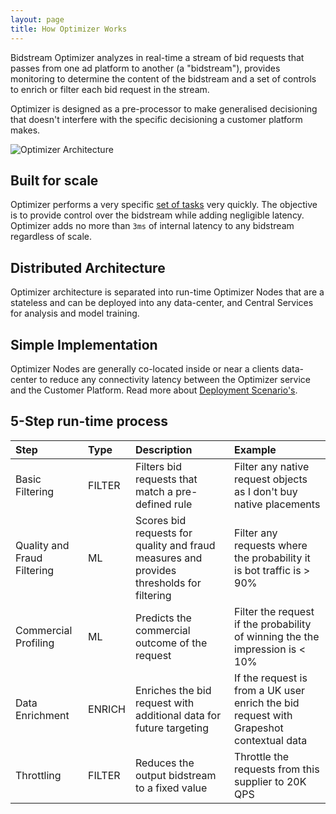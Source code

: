 ```yaml
---
layout: page
title: How Optimizer Works
---
```


Bidstream Optimizer analyzes in real-time a stream of bid requests that passes from one ad platform to another (a "bidstream"), provides monitoring to determine the content of the bidstream and a set of controls to enrich or filter each bid request in the stream.

Optimizer is designed as a pre-processor to make generalised decisioning that doesn't interfere with the specific decisioning a customer platform makes.

![Optimizer Architecture](https://docs.google.com/drawings/d/1aTqqnJSk6gunFY6p2bSZY_VG7h3ZTyuTvoGfbRwvT0E/pub?w=1072&h=294)

## Built for scale

Optimizer performs a very specific [set of tasks](#5-step-run-time-process) very quickly. The objective is to provide control over the bidstream while adding negligible latency. Optimizer adds no more than `3ms` of internal latency to any bidstream regardless of scale.

## Distributed Architecture

Optimizer architecture is separated into run-time Optimizer Nodes that are a stateless and can be deployed into any data-center, and Central Services for analysis and model training.

## Simple Implementation

Optimizer Nodes are generally co-located inside or near a clients data-center to reduce any connectivity latency between the Optimizer service and the Customer Platform. Read more about [Deployment Scenario's](../#deployment-scenarios).

<a id="5-step-run-time-process"></a>
## 5-Step run-time process

Step | Type | Description | Example
:--- | :--- | :--- | :---
Basic Filtering | FILTER | Filters bid requests that match a pre-defined rule | Filter any native request objects as I don't buy native placements
Quality and Fraud Filtering | ML | Scores bid requests for quality and fraud measures and provides thresholds for filtering | Filter any requests where the probability it is bot traffic is > 90% 
Commercial Profiling | ML | Predicts the commercial outcome of the request | Filter the request if the probability of winning the the impression is < 10%
Data Enrichment | ENRICH | Enriches the bid request with additional data for future targeting | If the request is from a UK user enrich the bid request with Grapeshot contextual data
Throttling | FILTER | Reduces the output bidstream to a fixed value | Throttle the requests from this supplier to 20K QPS
